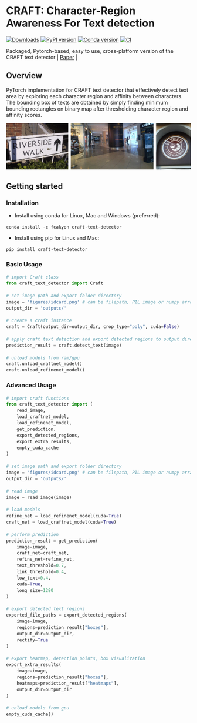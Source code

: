 # CRAFT: Character-Region Awareness For Text detection

[![Downloads](https://pepy.tech/badge/craft-text-detector)](https://pepy.tech/project/craft-text-detector)
[![PyPI version](https://badge.fury.io/py/craft-text-detector.svg)](https://badge.fury.io/py/craft-text-detector)
[![Conda version](https://anaconda.org/fcakyon/craft-text-detector/badges/version.svg)](https://anaconda.org/fcakyon/craft-text-detector)
[![CI](https://github.com/fcakyon/craft-text-detector/workflows/CI/badge.svg)](https://github.com/fcakyon/craft-text-detector/actions?query=event%3Apush+branch%3Amaster+is%3Acompleted+workflow%3ACI)

Packaged, Pytorch-based, easy to use, cross-platform version of the CRAFT text detector | [Paper](https://arxiv.org/abs/1904.01941) |

## Overview

PyTorch implementation for CRAFT text detector that effectively detect text area by exploring each character region and affinity between characters. The bounding box of texts are obtained by simply finding minimum bounding rectangles on binary map after thresholding character region and affinity scores.

<img width="1000" alt="teaser" src="./figures/craft_example.gif">

## Getting started

### Installation

- Install using conda for Linux, Mac and Windows (preferred):

```console
conda install -c fcakyon craft-text-detector
```

- Install using pip for Linux and Mac:

```console
pip install craft-text-detector
```

### Basic Usage

```python
# import Craft class
from craft_text_detector import Craft

# set image path and export folder directory
image = 'figures/idcard.png' # can be filepath, PIL image or numpy array
output_dir = 'outputs/'

# create a craft instance
craft = Craft(output_dir=output_dir, crop_type="poly", cuda=False)

# apply craft text detection and export detected regions to output directory
prediction_result = craft.detect_text(image)

# unload models from ram/gpu
craft.unload_craftnet_model()
craft.unload_refinenet_model()
```

### Advanced Usage

```python
# import craft functions
from craft_text_detector import (
    read_image,
    load_craftnet_model,
    load_refinenet_model,
    get_prediction,
    export_detected_regions,
    export_extra_results,
    empty_cuda_cache
)

# set image path and export folder directory
image = 'figures/idcard.png' # can be filepath, PIL image or numpy array
output_dir = 'outputs/'

# read image
image = read_image(image)

# load models
refine_net = load_refinenet_model(cuda=True)
craft_net = load_craftnet_model(cuda=True)

# perform prediction
prediction_result = get_prediction(
    image=image,
    craft_net=craft_net,
    refine_net=refine_net,
    text_threshold=0.7,
    link_threshold=0.4,
    low_text=0.4,
    cuda=True,
    long_size=1280
)

# export detected text regions
exported_file_paths = export_detected_regions(
    image=image,
    regions=prediction_result["boxes"],
    output_dir=output_dir,
    rectify=True
)

# export heatmap, detection points, box visualization
export_extra_results(
    image=image,
    regions=prediction_result["boxes"],
    heatmaps=prediction_result["heatmaps"],
    output_dir=output_dir
)

# unload models from gpu
empty_cuda_cache()
```
